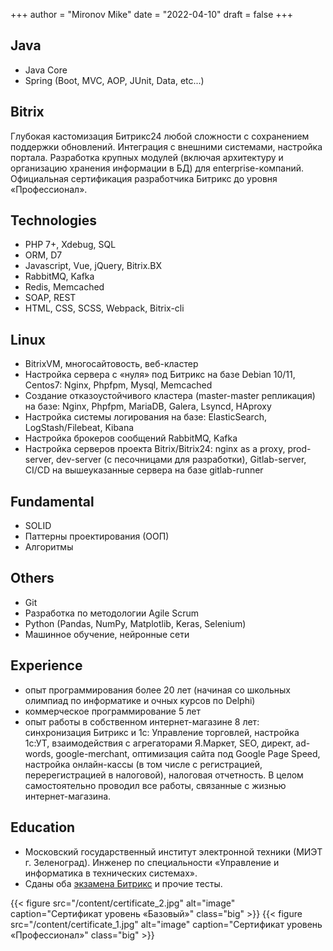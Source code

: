 +++
author = "Mironov Mike"
date = "2022-04-10"
draft = false
+++
## Java
- Java Core
- Spring (Boot, MVC, AOP, JUnit, Data, etc...)

## Bitrix
Глубокая кастомизация Битрикс24 любой сложности с сохранением поддержки обновлений. Интеграция с внешними системами, настройка портала.
Разработка крупных модулей (включая архитектуру и организацию хранения информации в БД) для enterprise-компаний.
Официальная сертификация разработчика Битрикс до уровня «Профессионал».

## Technologies
- PHP 7+, Xdebug, SQL
- ORM, D7
- Javascript, Vue, jQuery, Bitrix.BX
- RabbitMQ, Kafka
- Redis, Memcached
- SOAP, REST
- HTML, CSS, SCSS, Webpack, Bitrix-cli

## Linux
- BitrixVM, многосайтовость, веб-кластер
- Настройка сервера с «нуля» под Битрикс на базе Debian 10/11, Centos7: Nginx, Phpfpm, Mysql, Memcached
- Создание отказоустойчивого кластера (master-master репликация) на базе: Nginx, Phpfpm, MariaDB, Galera, Lsyncd, HAproxy
- Настройка системы логирования на базе: ElasticSearch, LogStash/Filebeat, Kibana
- Настройка брокеров сообщений RabbitMQ, Kafka
- Настройка серверов проекта Bitrix/Bitrix24: nginx as a proxy, prod-server,
dev-server (с песочницами для разработки), Gitlab-server, CI/CD на вышеуказанные сервера на базе gitlab-runner

## Fundamental
- SOLID
- Паттерны проектирования (ООП)
- Алгоритмы

## Others
- Git
- Разработка по методологии Agile Scrum
- Python (Pandas, NumPy, Matplotlib, Keras, Selenium)
- Машинное обучение, нейронные сети


## Experience

- опыт программирования более 20 лет (начиная со школьных олимпиад по информатике и очных курсов по Delphi)
- коммерческое программирование 5 лет
- опыт работы в собственном интернет-магазине 8 лет: синхронизация Битрикс и 1с: Управление торговлей,
настройка 1с:УТ, взаимодействия с агрегаторами Я.Маркет, SEO, директ, ad-words, google-merchant, оптимизация сайта под
Google Page Speed, настройка онлайн-кассы (в том числе с регистрацией, перерегистрацией в налоговой), налоговая отчетность.
В целом самостоятельно проводил все работы, связанные с жизнью интернет-магазина.

## Education
- Московский государственный институт электронной техники (МИЭТ г. Зеленоград).
Инженер по специальности «Управление и информатика в технических системах».
- Сданы оба [экзамена Битрикс](https://dev.1c-bitrix.ru/learning/resume.php?ID=41299847-137941) и прочие тесты.


{{< figure src="/content/certificate_2.jpg" alt="image" caption="Сертификат уровень «Базовый»" class="big" >}}
{{< figure src="/content/certificate_1.jpg" alt="image" caption="Сертификат уровень «Профессионал»" class="big" >}}
